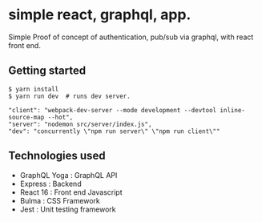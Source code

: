# simple react, graphql, app.
Simple Proof of concept of authentication, pub/sub via graphql, with react front end.

## Getting started
```shell
$ yarn install
$ yarn run dev  # runs dev server.
```

```shell
"client": "webpack-dev-server --mode development --devtool inline-source-map --hot",
"server": "nodemon src/server/index.js",
"dev": "concurrently \"npm run server\" \"npm run client\""
```

## Technologies used
* GraphQL Yoga : GraphQL API
* Express : Backend
* React 16 : Front end Javascript
* Bulma : CSS Framework
* Jest : Unit testing framework
